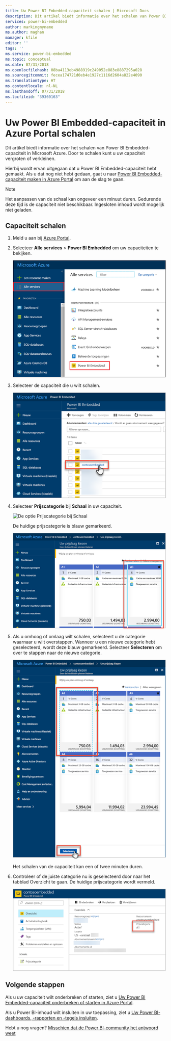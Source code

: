 ```yaml
---
title: Uw Power BI Embedded-capaciteit schalen | Microsoft Docs
description: Dit artikel biedt informatie over het schalen van Power BI Embedded-capaciteit in Microsoft Azure.
services: power-bi-embedded
author: markingmyname
ms.author: maghan
manager: kfile
editor: ''
tags: ''
ms.service: power-bi-embedded
ms.topic: conceptual
ms.date: 07/31/2018
ms.openlocfilehash: 08ba4113eb4988919c249052e883e8887295a028
ms.sourcegitcommit: fecea174721d0eb4e1927c1116d2604a822e4090
ms.translationtype: HT
ms.contentlocale: nl-NL
ms.lasthandoff: 07/31/2018
ms.locfileid: "39360163"
---
```

# <a name="scale-your-power-bi-embedded-capacity-in-the-azure-portal"></a>Uw Power BI Embedded-capaciteit in Azure Portal schalen

Dit artikel biedt informatie over het schalen van Power BI Embedded-capaciteit in Microsoft Azure. Door te schalen kunt u uw capaciteit vergroten of verkleinen.

Hierbij wordt ervan uitgegaan dat u Power BI Embedded-capaciteit hebt gemaakt. Als u dat nog niet hebt gedaan, gaat u naar [Power BI Embedded-capaciteit maken in Azure Portal](azure-pbie-create-capacity.md) om aan de slag te gaan.

> [!NOTE]
> Het aanpassen van de schaal kan ongeveer een minuut duren. Gedurende deze tijd is de capaciteit niet beschikbaar. Ingesloten inhoud wordt mogelijk niet geladen.

## <a name="scale-a-capacity"></a>Capaciteit schalen

1. Meld u aan bij [Azure Portal](https://portal.azure.com/).

2. Selecteer **Alle services** > **Power BI Embedded** om uw capaciteiten te bekijken.

    ![Alle services in Azure Portal](media/azure-pbie-scale-capacity/azure-portal-more-services.png)

3. Selecteer de capaciteit die u wilt schalen.

    ![Lijst met Power BI Embedded-capaciteiten in Azure Portal](media/azure-pbie-scale-capacity/azure-portal-capacity-list.png)

4. Selecteer **Prijscategorie** bij **Schaal** in uw capaciteit.

    ![De optie Prijscategorie bij Schaal](media/azure-pbie-scale-capacity/azure-portal-scale-pricing-tier.png)

    De huidige prijscategorie is blauw gemarkeerd.

    ![Huidige prijscategorie blauw gemarkeerd](media/azure-pbie-scale-capacity/azure-portal-current-tier.png)

5. Als u omhoog of omlaag wilt schalen, selecteert u de categorie waarnaar u wilt overstappen. Wanneer u een nieuwe categorie hebt geselecteerd, wordt deze blauw gemarkeerd. Selecteer **Selecteren** om over te stappen naar de nieuwe categorie.

    ![Nieuwe categorie selecteren](media/azure-pbie-scale-capacity/azure-portal-select-new-tier.png)

    Het schalen van de capaciteit kan een of twee minuten duren.

6. Controleer of de juiste categorie nu is geselecteerd door naar het tabblad Overzicht te gaan. De huidige prijscategorie wordt vermeld.

    ![Huidige categorie bekijken](media/azure-pbie-scale-capacity/azure-portal-confirm-tier.png)

## <a name="next-steps"></a>Volgende stappen

Als u uw capaciteit wilt onderbreken of starten, ziet u [Uw Power BI Embedded-capaciteit onderbreken of starten in Azure Portal](azure-pbie-pause-start.md).

Als u Power BI-inhoud wilt insluiten in uw toepassing, ziet u [Uw Power BI-dashboards, -rapporten en -tegels insluiten](https://powerbi.microsoft.com/documentation/powerbi-developer-embedding-content/).

Hebt u nog vragen? [Misschien dat de Power BI-community het antwoord weet](http://community.powerbi.com/)
